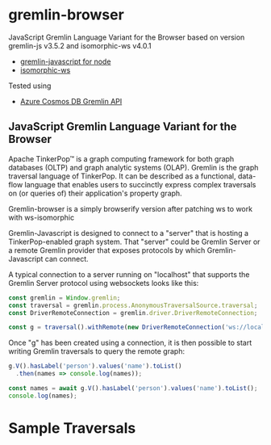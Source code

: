 # gremlin-browser
JavaScript Gremlin Language Variant for the Browser based on version gremlin-js v3.5.2 and isomorphic-ws v4.0.1

* [gremlin-javascript for node](https://www.npmjs.com/package/gremlin)
* [isomorphic-ws](https://www.npmjs.com/package/isomorphic-ws)

Tested using 
* [Azure Cosmos DB Gremlin API](https://docs.microsoft.com/en-us/azure/cosmos-db/graph/graph-introduction)

## JavaScript Gremlin Language Variant for the Browser
Apache TinkerPop™ is a graph computing framework for both graph databases (OLTP) and graph analytic systems (OLAP). Gremlin is the graph traversal language of TinkerPop. It can be described as a functional, data-flow language that enables users to succinctly express complex traversals on (or queries of) their application's property graph.

Gremlin-browser is a simply browserify version after patching ws to work with ws-isomorphic

Gremlin-Javascript is designed to connect to a "server" that is hosting a TinkerPop-enabled graph system. That "server" could be Gremlin Server or a remote Gremlin provider that exposes protocols by which Gremlin-Javascript can connect.

A typical connection to a server running on "localhost" that supports the Gremlin Server protocol using websockets looks like this:

```javascript
const gremlin = Window.gremlin;
const traversal = gremlin.process.AnonymousTraversalSource.traversal;
const DriverRemoteConnection = gremlin.driver.DriverRemoteConnection;

const g = traversal().withRemote(new DriverRemoteConnection('ws://localhost:8182/gremlin'));
```
Once "g" has been created using a connection, it is then possible to start writing Gremlin traversals to query the remote graph:

```javascript
g.V().hasLabel('person').values('name').toList()
  .then(names => console.log(names));

const names = await g.V().hasLabel('person').values('name').toList();
console.log(names);
```

# Sample Traversals